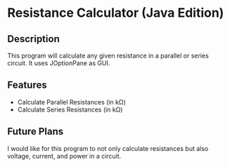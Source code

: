 # Resistance Calculator (Java Edition)

## Description

This program will calculate any given resistance in a parallel or series circuit. It uses JOptionPane as GUI.

## Features

- Calculate Parallel Resistances (in kΩ)
- Calculate Series Resistances (in kΩ)

## Future Plans

I would like for this program to not only calculate resistances but also voltage, current, and power in a circuit.
